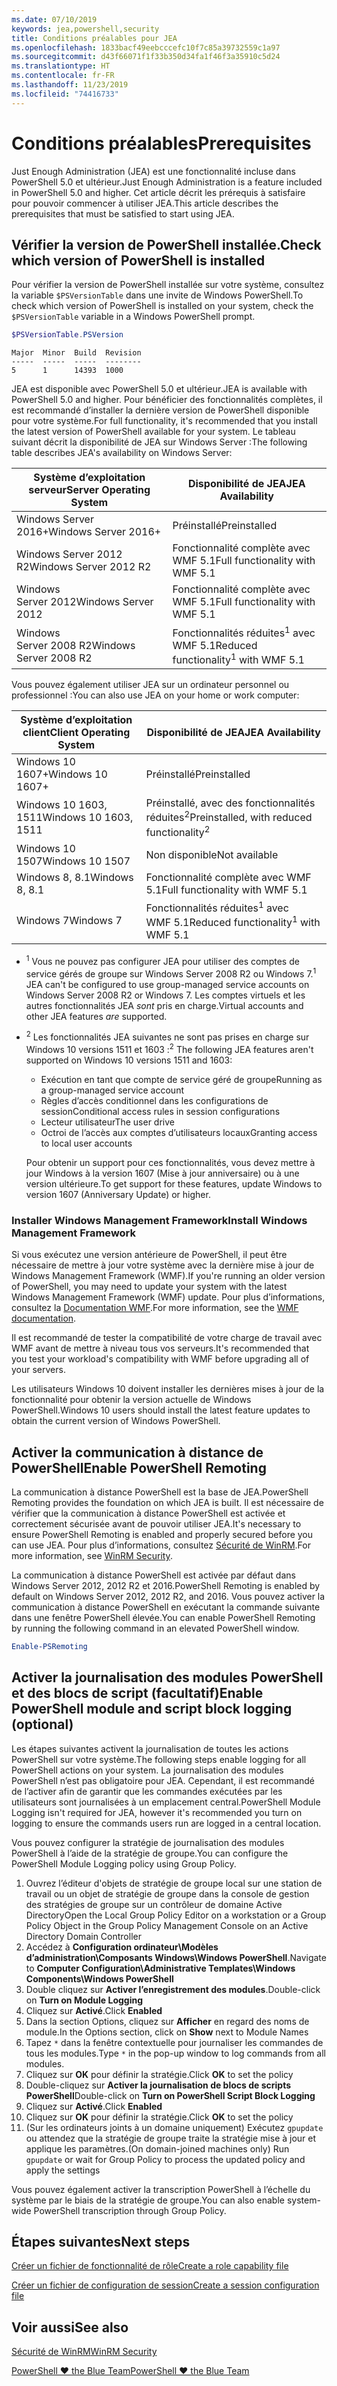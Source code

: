 ```yaml
---
ms.date: 07/10/2019
keywords: jea,powershell,security
title: Conditions préalables pour JEA
ms.openlocfilehash: 1833bacf49eebcccefc10f7c85a39732559c1a97
ms.sourcegitcommit: d43f66071f1f33b350d34fa1f46f3a35910c5d24
ms.translationtype: HT
ms.contentlocale: fr-FR
ms.lasthandoff: 11/23/2019
ms.locfileid: "74416733"
---
```

# <a name="prerequisites"></a><span data-ttu-id="91461-103">Conditions préalables</span><span class="sxs-lookup"><span data-stu-id="91461-103">Prerequisites</span></span>

<span data-ttu-id="91461-104">Just Enough Administration (JEA) est une fonctionnalité incluse dans PowerShell 5.0 et ultérieur.</span><span class="sxs-lookup"><span data-stu-id="91461-104">Just Enough Administration is a feature included in PowerShell 5.0 and higher.</span></span> <span data-ttu-id="91461-105">Cet article décrit les prérequis à satisfaire pour pouvoir commencer à utiliser JEA.</span><span class="sxs-lookup"><span data-stu-id="91461-105">This article describes the prerequisites that must be satisfied to start using JEA.</span></span>


## <a name="check-which-version-of-powershell-is-installed"></a><span data-ttu-id="91461-106">Vérifier la version de PowerShell installée.</span><span class="sxs-lookup"><span data-stu-id="91461-106">Check which version of PowerShell is installed</span></span>

<span data-ttu-id="91461-107">Pour vérifier la version de PowerShell installée sur votre système, consultez la variable `$PSVersionTable` dans une invite de Windows PowerShell.</span><span class="sxs-lookup"><span data-stu-id="91461-107">To check which version of PowerShell is installed on your system, check the `$PSVersionTable` variable in a Windows PowerShell prompt.</span></span>

```powershell
$PSVersionTable.PSVersion
```

```Output
Major  Minor  Build  Revision
-----  -----  -----  --------
5      1      14393  1000
```

<span data-ttu-id="91461-108">JEA est disponible avec PowerShell 5.0 et ultérieur.</span><span class="sxs-lookup"><span data-stu-id="91461-108">JEA is available with PowerShell 5.0 and higher.</span></span> <span data-ttu-id="91461-109">Pour bénéficier des fonctionnalités complètes, il est recommandé d’installer la dernière version de PowerShell disponible pour votre système.</span><span class="sxs-lookup"><span data-stu-id="91461-109">For full functionality, it's recommended that you install the latest version of PowerShell available for your system.</span></span> <span data-ttu-id="91461-110">Le tableau suivant décrit la disponibilité de JEA sur Windows Server :</span><span class="sxs-lookup"><span data-stu-id="91461-110">The following table describes JEA's availability on Windows Server:</span></span>

| <span data-ttu-id="91461-111">Système d’exploitation serveur</span><span class="sxs-lookup"><span data-stu-id="91461-111">Server Operating System</span></span> |                <span data-ttu-id="91461-112">Disponibilité de JEA</span><span class="sxs-lookup"><span data-stu-id="91461-112">JEA Availability</span></span>                |
| ----------------------- | ---------------------------------------------- |
| <span data-ttu-id="91461-113">Windows Server 2016+</span><span class="sxs-lookup"><span data-stu-id="91461-113">Windows Server 2016+</span></span>    | <span data-ttu-id="91461-114">Préinstallé</span><span class="sxs-lookup"><span data-stu-id="91461-114">Preinstalled</span></span>                                   |
| <span data-ttu-id="91461-115">Windows Server 2012 R2</span><span class="sxs-lookup"><span data-stu-id="91461-115">Windows Server 2012 R2</span></span>  | <span data-ttu-id="91461-116">Fonctionnalité complète avec WMF 5.1</span><span class="sxs-lookup"><span data-stu-id="91461-116">Full functionality with WMF 5.1</span></span>                |
| <span data-ttu-id="91461-117">Windows Server 2012</span><span class="sxs-lookup"><span data-stu-id="91461-117">Windows Server 2012</span></span>     | <span data-ttu-id="91461-118">Fonctionnalité complète avec WMF 5.1</span><span class="sxs-lookup"><span data-stu-id="91461-118">Full functionality with WMF 5.1</span></span>                |
| <span data-ttu-id="91461-119">Windows Server 2008 R2</span><span class="sxs-lookup"><span data-stu-id="91461-119">Windows Server 2008 R2</span></span>  | <span data-ttu-id="91461-120">Fonctionnalités réduites<sup>1</sup> avec WMF 5.1</span><span class="sxs-lookup"><span data-stu-id="91461-120">Reduced functionality<sup>1</sup> with WMF 5.1</span></span> |

<span data-ttu-id="91461-121">Vous pouvez également utiliser JEA sur un ordinateur personnel ou professionnel :</span><span class="sxs-lookup"><span data-stu-id="91461-121">You can also use JEA on your home or work computer:</span></span>

| <span data-ttu-id="91461-122">Système d’exploitation client</span><span class="sxs-lookup"><span data-stu-id="91461-122">Client Operating System</span></span> |                   <span data-ttu-id="91461-123">Disponibilité de JEA</span><span class="sxs-lookup"><span data-stu-id="91461-123">JEA Availability</span></span>                   |
| ----------------------- | ---------------------------------------------------- |
| <span data-ttu-id="91461-124">Windows 10 1607+</span><span class="sxs-lookup"><span data-stu-id="91461-124">Windows 10 1607+</span></span>        | <span data-ttu-id="91461-125">Préinstallé</span><span class="sxs-lookup"><span data-stu-id="91461-125">Preinstalled</span></span>                                         |
| <span data-ttu-id="91461-126">Windows 10 1603, 1511</span><span class="sxs-lookup"><span data-stu-id="91461-126">Windows 10 1603, 1511</span></span>   | <span data-ttu-id="91461-127">Préinstallé, avec des fonctionnalités réduites<sup>2</sup></span><span class="sxs-lookup"><span data-stu-id="91461-127">Preinstalled, with reduced functionality<sup>2</sup></span></span> |
| <span data-ttu-id="91461-128">Windows 10 1507</span><span class="sxs-lookup"><span data-stu-id="91461-128">Windows 10 1507</span></span>         | <span data-ttu-id="91461-129">Non disponible</span><span class="sxs-lookup"><span data-stu-id="91461-129">Not available</span></span>                                        |
| <span data-ttu-id="91461-130">Windows 8, 8.1</span><span class="sxs-lookup"><span data-stu-id="91461-130">Windows 8, 8.1</span></span>          | <span data-ttu-id="91461-131">Fonctionnalité complète avec WMF 5.1</span><span class="sxs-lookup"><span data-stu-id="91461-131">Full functionality with WMF 5.1</span></span>                      |
| <span data-ttu-id="91461-132">Windows 7</span><span class="sxs-lookup"><span data-stu-id="91461-132">Windows 7</span></span>               | <span data-ttu-id="91461-133">Fonctionnalités réduites<sup>1</sup> avec WMF 5.1</span><span class="sxs-lookup"><span data-stu-id="91461-133">Reduced functionality<sup>1</sup> with WMF 5.1</span></span>       |

- <span data-ttu-id="91461-134"><sup>1</sup> Vous ne pouvez pas configurer JEA pour utiliser des comptes de service gérés de groupe sur Windows Server 2008 R2 ou Windows 7.</span><span class="sxs-lookup"><span data-stu-id="91461-134"><sup>1</sup> JEA can't be configured to use group-managed service accounts on Windows Server 2008 R2 or Windows 7.</span></span> <span data-ttu-id="91461-135">Les comptes virtuels et les autres fonctionnalités JEA *sont* pris en charge.</span><span class="sxs-lookup"><span data-stu-id="91461-135">Virtual accounts and other JEA features *are* supported.</span></span>

- <span data-ttu-id="91461-136"><sup>2</sup> Les fonctionnalités JEA suivantes ne sont pas prises en charge sur Windows 10 versions 1511 et 1603 :</span><span class="sxs-lookup"><span data-stu-id="91461-136"><sup>2</sup> The following JEA features aren't supported on Windows 10 versions 1511 and 1603:</span></span>

  - <span data-ttu-id="91461-137">Exécution en tant que compte de service géré de groupe</span><span class="sxs-lookup"><span data-stu-id="91461-137">Running as a group-managed service account</span></span>
  - <span data-ttu-id="91461-138">Règles d’accès conditionnel dans les configurations de session</span><span class="sxs-lookup"><span data-stu-id="91461-138">Conditional access rules in session configurations</span></span>
  - <span data-ttu-id="91461-139">Lecteur utilisateur</span><span class="sxs-lookup"><span data-stu-id="91461-139">The user drive</span></span>
  - <span data-ttu-id="91461-140">Octroi de l’accès aux comptes d’utilisateurs locaux</span><span class="sxs-lookup"><span data-stu-id="91461-140">Granting access to local user accounts</span></span>

  <span data-ttu-id="91461-141">Pour obtenir un support pour ces fonctionnalités, vous devez mettre à jour Windows à la version 1607 (Mise à jour anniversaire) ou à une version ultérieure.</span><span class="sxs-lookup"><span data-stu-id="91461-141">To get support for these features, update Windows to version 1607 (Anniversary Update) or higher.</span></span>

### <a name="install-windows-management-framework"></a><span data-ttu-id="91461-142">Installer Windows Management Framework</span><span class="sxs-lookup"><span data-stu-id="91461-142">Install Windows Management Framework</span></span>

<span data-ttu-id="91461-143">Si vous exécutez une version antérieure de PowerShell, il peut être nécessaire de mettre à jour votre système avec la dernière mise à jour de Windows Management Framework (WMF).</span><span class="sxs-lookup"><span data-stu-id="91461-143">If you're running an older version of PowerShell, you may need to update your system with the latest Windows Management Framework (WMF) update.</span></span> <span data-ttu-id="91461-144">Pour plus d’informations, consultez la [Documentation WMF](/powershell/scripting/wmf/overview).</span><span class="sxs-lookup"><span data-stu-id="91461-144">For more information, see the [WMF documentation](/powershell/scripting/wmf/overview).</span></span>

<span data-ttu-id="91461-145">Il est recommandé de tester la compatibilité de votre charge de travail avec WMF avant de mettre à niveau tous vos serveurs.</span><span class="sxs-lookup"><span data-stu-id="91461-145">It's recommended that you test your workload's compatibility with WMF before upgrading all of your servers.</span></span>

<span data-ttu-id="91461-146">Les utilisateurs Windows 10 doivent installer les dernières mises à jour de la fonctionnalité pour obtenir la version actuelle de Windows PowerShell.</span><span class="sxs-lookup"><span data-stu-id="91461-146">Windows 10 users should install the latest feature updates to obtain the current version of Windows PowerShell.</span></span>

## <a name="enable-powershell-remoting"></a><span data-ttu-id="91461-147">Activer la communication à distance de PowerShell</span><span class="sxs-lookup"><span data-stu-id="91461-147">Enable PowerShell Remoting</span></span>

<span data-ttu-id="91461-148">La communication à distance PowerShell est la base de JEA.</span><span class="sxs-lookup"><span data-stu-id="91461-148">PowerShell Remoting provides the foundation on which JEA is built.</span></span> <span data-ttu-id="91461-149">Il est nécessaire de vérifier que la communication à distance PowerShell est activée et correctement sécurisée avant de pouvoir utiliser JEA.</span><span class="sxs-lookup"><span data-stu-id="91461-149">It's necessary to ensure PowerShell Remoting is enabled and properly secured before you can use JEA.</span></span> <span data-ttu-id="91461-150">Pour plus d’informations, consultez [Sécurité de WinRM](/powershell/scripting/learn/remoting/winrmsecurity).</span><span class="sxs-lookup"><span data-stu-id="91461-150">For more information, see [WinRM Security](/powershell/scripting/learn/remoting/winrmsecurity).</span></span>

<span data-ttu-id="91461-151">La communication à distance PowerShell est activée par défaut dans Windows Server 2012, 2012 R2 et 2016.</span><span class="sxs-lookup"><span data-stu-id="91461-151">PowerShell Remoting is enabled by default on Windows Server 2012, 2012 R2, and 2016.</span></span> <span data-ttu-id="91461-152">Vous pouvez activer la communication à distance PowerShell en exécutant la commande suivante dans une fenêtre PowerShell élevée.</span><span class="sxs-lookup"><span data-stu-id="91461-152">You can enable PowerShell Remoting by running the following command in an elevated PowerShell window.</span></span>

```powershell
Enable-PSRemoting
```

## <a name="enable-powershell-module-and-script-block-logging-optional"></a><span data-ttu-id="91461-153">Activer la journalisation des modules PowerShell et des blocs de script (facultatif)</span><span class="sxs-lookup"><span data-stu-id="91461-153">Enable PowerShell module and script block logging (optional)</span></span>

<span data-ttu-id="91461-154">Les étapes suivantes activent la journalisation de toutes les actions PowerShell sur votre système.</span><span class="sxs-lookup"><span data-stu-id="91461-154">The following steps enable logging for all PowerShell actions on your system.</span></span> <span data-ttu-id="91461-155">La journalisation des modules PowerShell n’est pas obligatoire pour JEA. Cependant, il est recommandé de l’activer afin de garantir que les commandes exécutées par les utilisateurs sont journalisées à un emplacement central.</span><span class="sxs-lookup"><span data-stu-id="91461-155">PowerShell Module Logging isn't required for JEA, however it's recommended you turn on logging to ensure the commands users run are logged in a central location.</span></span>

<span data-ttu-id="91461-156">Vous pouvez configurer la stratégie de journalisation des modules PowerShell à l’aide de la stratégie de groupe.</span><span class="sxs-lookup"><span data-stu-id="91461-156">You can configure the PowerShell Module Logging policy using Group Policy.</span></span>

1. <span data-ttu-id="91461-157">Ouvrez l’éditeur d'objets de stratégie de groupe local sur une station de travail ou un objet de stratégie de groupe dans la console de gestion des stratégies de groupe sur un contrôleur de domaine Active Directory</span><span class="sxs-lookup"><span data-stu-id="91461-157">Open the Local Group Policy Editor on a workstation or a Group Policy Object in the Group Policy Management Console on an Active Directory Domain Controller</span></span>
2. <span data-ttu-id="91461-158">Accédez à **Configuration ordinateur\\Modèles d’administration\\Composants Windows\\Windows PowerShell**.</span><span class="sxs-lookup"><span data-stu-id="91461-158">Navigate to **Computer Configuration\\Administrative Templates\\Windows Components\\Windows PowerShell**</span></span>
3. <span data-ttu-id="91461-159">Double cliquez sur **Activer l’enregistrement des modules**.</span><span class="sxs-lookup"><span data-stu-id="91461-159">Double-click on **Turn on Module Logging**</span></span>
4. <span data-ttu-id="91461-160">Cliquez sur **Activé**.</span><span class="sxs-lookup"><span data-stu-id="91461-160">Click **Enabled**</span></span>
5. <span data-ttu-id="91461-161">Dans la section Options, cliquez sur **Afficher** en regard des noms de module.</span><span class="sxs-lookup"><span data-stu-id="91461-161">In the Options section, click on **Show** next to Module Names</span></span>
6. <span data-ttu-id="91461-162">Tapez `*` dans la fenêtre contextuelle pour journaliser les commandes de tous les modules.</span><span class="sxs-lookup"><span data-stu-id="91461-162">Type `*` in the pop-up window to log commands from all modules.</span></span>
7. <span data-ttu-id="91461-163">Cliquez sur **OK** pour définir la stratégie.</span><span class="sxs-lookup"><span data-stu-id="91461-163">Click **OK** to set the policy</span></span>
8. <span data-ttu-id="91461-164">Double-cliquez sur **Activer la journalisation de blocs de scripts PowerShell**</span><span class="sxs-lookup"><span data-stu-id="91461-164">Double-click on **Turn on PowerShell Script Block Logging**</span></span>
9. <span data-ttu-id="91461-165">Cliquez sur **Activé**.</span><span class="sxs-lookup"><span data-stu-id="91461-165">Click **Enabled**</span></span>
10. <span data-ttu-id="91461-166">Cliquez sur **OK** pour définir la stratégie.</span><span class="sxs-lookup"><span data-stu-id="91461-166">Click **OK** to set the policy</span></span>
11. <span data-ttu-id="91461-167">(Sur les ordinateurs joints à un domaine uniquement) Exécutez `gpupdate` ou attendez que la stratégie de groupe traite la stratégie mise à jour et applique les paramètres.</span><span class="sxs-lookup"><span data-stu-id="91461-167">(On domain-joined machines only) Run `gpupdate` or wait for Group Policy to process the updated policy and apply the settings</span></span>

<span data-ttu-id="91461-168">Vous pouvez également activer la transcription PowerShell à l’échelle du système par le biais de la stratégie de groupe.</span><span class="sxs-lookup"><span data-stu-id="91461-168">You can also enable system-wide PowerShell transcription through Group Policy.</span></span>

## <a name="next-steps"></a><span data-ttu-id="91461-169">Étapes suivantes</span><span class="sxs-lookup"><span data-stu-id="91461-169">Next steps</span></span>

[<span data-ttu-id="91461-170">Créer un fichier de fonctionnalité de rôle</span><span class="sxs-lookup"><span data-stu-id="91461-170">Create a role capability file</span></span>](role-capabilities.md)

[<span data-ttu-id="91461-171">Créer un fichier de configuration de session</span><span class="sxs-lookup"><span data-stu-id="91461-171">Create a session configuration file</span></span>](session-configurations.md)

## <a name="see-also"></a><span data-ttu-id="91461-172">Voir aussi</span><span class="sxs-lookup"><span data-stu-id="91461-172">See also</span></span>

[<span data-ttu-id="91461-173">Sécurité de WinRM</span><span class="sxs-lookup"><span data-stu-id="91461-173">WinRM Security</span></span>](/powershell/scripting/learn/remoting/winrmsecurity)

[<span data-ttu-id="91461-174">PowerShell ♥ the Blue Team</span><span class="sxs-lookup"><span data-stu-id="91461-174">PowerShell ♥ the Blue Team</span></span>](https://devblogs.microsoft.com/powershell/powershell-the-blue-team/)
